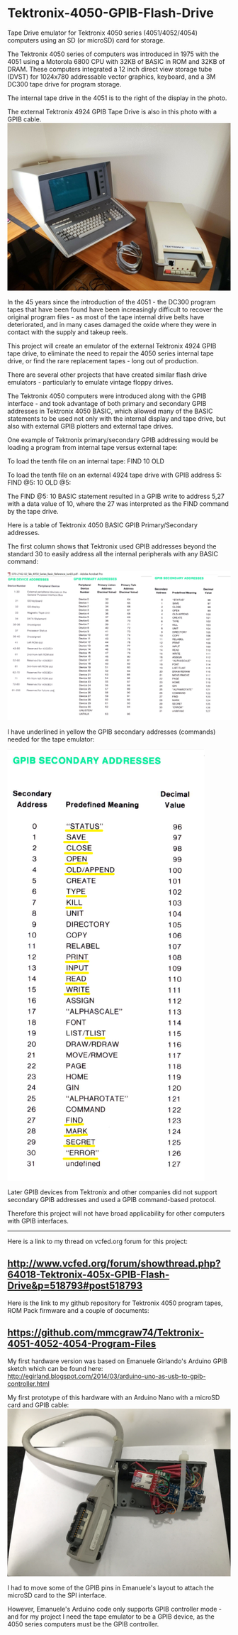 # Tektronix-4050-GPIB-Flash-Drive
Tape Drive emulator for Tektronix 4050 series (4051/4052/4054) computers using an SD (or microSD) card for storage.

The Tektronix 4050 series of computers was introduced in 1975 with the 4051 using a Motorola 6800 CPU with 32KB of BASIC in ROM and 32KB of DRAM.
These computers integrated a 12 inch direct view storage tube (DVST) for 1024x780 addressable vector graphics, keyboard, and a 3M DC300 tape drive for program storage.  

The internal tape drive in the 4051 is to the right of the display in the photo.

The external Tektronix 4924 GPIB Tape Drive is also in this photo with a GPIB cable.
![Label and PCB front](./4051%20and%204924%20on%20EBAY%20for%204000.jpg)

In the 45 years since the introduction of the 4051 - the DC300 program tapes that have been found have been increasingly difficult to recover the original program files - as most of the tape internal drive belts have deteriorated, and in many cases damaged the oxide where they were in contact with the supply and takeup reels.

This project will create an emulator of the external Tektronix 4924 GPIB tape drive, to eliminate the need to repair the 4050 series internal tape drive, or find the rare replacement tapes - long out of production.

There are several other projects that have created similar flash drive emulators - particularly to emulate vintage floppy drives.

The Tektronix 4050 computers were introduced along with the GPIB interface - and took advantage of both primary and secondary GPIB addresses in Tektronix 4050 BASIC, which allowed many of the BASIC statements to be used not only with the internal display and tape drive, but also with external GPIB plotters and external tape drives.

One example of Tektronix primary/secondary GPIB addressing would be loading a program from internal tape versus external tape:

To load the tenth file on an internal tape:
FIND 10
OLD

To load the tenth file on an external 4924 tape drive with GPIB address 5:
FIND @5: 10
OLD @5:

The FIND @5: 10 BASIC statement resulted in a GPIB write to address 5,27 with a data value of 10, where the 27 was interpreted as the FIND command by the tape drive.

Here is a table of Tektronix 4050 BASIC GPIB Primary/Secondary addresses.

The first column shows that Tektronix used GPIB addresses beyond the standard 30 to easily address all the internal peripherals with any BASIC command:

![Label and PCB front](./Tek%20basic%20primary%20addresses.png)

I have underlined in yellow the GPIB secondary addresses (commands) needed for the tape emulator:

![Label and PCB front](./Tek%20GPIB%20commands%20needed%20for%20tape%20emulator.png)

Later GPIB devices from Tektronix and other companies did not support secondary GPIB addresses and used a GPIB command-based protocol.

Therefore this project will not have broad applicability for other computers with GPIB interfaces.

----
Here is a link to my thread on vcfed.org forum for this project:

http://www.vcfed.org/forum/showthread.php?64018-Tektronix-405x-GPIB-Flash-Drive&p=518793#post518793
---
Here is the link to my github repository for Tektronix 4050 program tapes, ROM Pack firmware and a couple of documents:

https://github.com/mmcgraw74/Tektronix-4051-4052-4054-Program-Files
---
My first hardware version was based on Emanuele Girlando's Arduino GPIB sketch which can be found here:
http://egirland.blogspot.com/2014/03/arduino-uno-as-usb-to-gpib-controller.html

My first prototype of this hardware with an Arduino Nano with a microSD card and GPIB cable: 
![Label and PCB front](./My-GPIB-Flash-Drive1.jpeg)

I had to move some of the GPIB pins in Emanuele's layout to attach the microSD card to the SPI interface.

However, Emanuele's Arduino code only supports GPIB controller mode - and for my project I need the tape emulator to be a GPIB device, as the 4050 series computers must be the GPIB controller.


